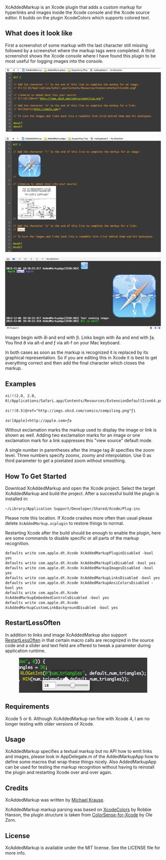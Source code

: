 XcAddedMarkup is an Xcode plugin that adds a custom markup for hyperlinks and images inside the Xcode console and the Xcode source editor. It builds on the plugin XcodeColors which supports colored text.

## What does it look like

First a screenshot of some markup with the last character still missing followed by a screenshot where the markup tags were completed.
A third screenshot shows the Xcode console where I have found this plugin to be most useful for logging images into the console.

<p align="center" >
  <img src="images/sourcecode1.png" alt="Source Code" title="Source Code">
</p>

<p align="center" >
  <img src="images/sourcecode2.png" alt="Interpreted Markup" title="Interpreted Markup">
</p>

<p align="center" >
  <img src="images/console.png" alt="Xcode Console" title="Xcode Console">
</p>

Images begin with ∂i and end with ƒi.
Links begin with ∂a and end with ƒa.
You find ∂ via alt-d and ƒ via alt-f on your Mac keyboard. 

In both cases as soon as the markup is recognized it is replaced by its graphical representation. So if you are editing this in Xcode it is best to get everything correct and then add the final character which closes the markup.

## Examples

```
∂i!!(2.0, 2.0, 0)/Applications/Safari.app/Contents/Resources/ExtensionDefaultIcon64.pngƒi

∂i!!(0.5)@ref="http://imgs.xkcd.com/comics/compiling.png"ƒi

∂a![Apple]<http://apple.com>ƒa
```

Without exclamation marks the markup used to display the image or link is shown as well. Adding two exclamation marks for an image or one exclamation mark for a link suppresses this "view source" default mode.

A single number in parentheses after the image tag ∂i specifies the zoom level. Three numbers specify zoomx, zoomy and interpolation. Use 0 as third parameter to get a pixelated zoom without smoothing.


## How To Get Started

Download XcAddedMarkup and open the Xcode project.
Select the target XcAddedMarkup and build the project.
After a successful build the plugin is installed in:

`~/Library/Application Support/Developer/Shared/Xcode/Plug-ins`

Please note this location. If Xcode crashes more often than usual please delete `XcAddedMarkup.xcplugin` to restore things to normal.

Restarting Xcode after the build should be enough to enable the plugin, here are some commands to disable specific or all parts of the markup recognition.

```
defaults write com.apple.dt.Xcode XcAddedMarkupPluginDisabled -bool yes
defaults write com.apple.dt.Xcode XcAddedMarkupFixDisabled -bool yes
defaults write com.apple.dt.Xcode XcAddedMarkupImagesDisabled -bool yes
defaults write com.apple.dt.Xcode XcAddedMarkupLinksDisabled -bool yes
defaults write com.apple.dt.Xcode XcAddedMarkupAnsiColorsDisabled -bool yes
defaults write com.apple.dt.Xcode XcAddedMarkupEmbeddedControlsDisabled -bool yes
defaults write com.apple.dt.Xcode XcAddedMarkupCustomLinkBackgroundDisabled -bool yes
```
## RestartLessOften

In addition to links and image XcAddedMarkup also support [RestartLessOften](https://github.com/mikr/RestartLessOften) in that certain macro calls are recognized in the source code and a slider and text field are offered to tweak a parameter during application runtime.

<p align="center" >
  <img src="images/rloslider.png" alt="RestartLessOften" title="RestartLessOften">
</p>


## Requirements

Xcode 5 or 6. Although XcAddedMarkup ran fine with Xcode 4, I am no longer testing with older versions of Xcode.


## Usage

XcAddedMarkup specifies a textual markup but no API how to emit links and images, please look in AppDelegate.m of the AddedMarkupApp how to define some macros that wrap these things nicely. Also AddedMarkupApp can be used for testing the markup recognition without having to reinstall the plugin and restarting Xcode over and over again.


## Credits

XcAddedMarkup was written by [Michael Krause](http://krause-software.com).

XcAddedMarkup markup parsing was based on [XcodeColors](
https://github.com/robbiehanson/XcodeColors) by Robbie Hanson, the plugin structure is taken from [ColorSense-for-Xcode](https://github.com/omz/ColorSense-for-Xcode) by Ole Zorn.

## License

XcAddedMarkup is available under the MIT license. See the LICENSE file for more info.
